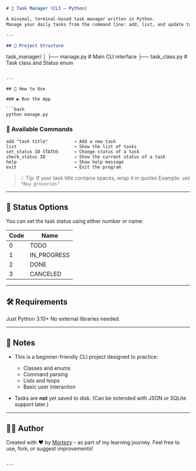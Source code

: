 ```markdown
# 📝 Task Manager (CLI – Python)

A minimal, terminal-based task manager written in Python.  
Manage your daily tasks from the command line: add, list, and update task status — fast and simple.

---

## 📁 Project Structure
```

task_manager/
│
├── manage.py # Main CLI interface
├── task_class.py # Task class and Status enum

````

---

## 🚀 How to Use

### ▶ Run the App

```bash
python manage.py
````

### 📌 Available Commands

```
add "task title"          → Add a new task
list                      → Show the list of tasks
set_status ID STATUS      → Change status of a task
check_status ID           → Show the current status of a task
help                      → Show help message
exit                      → Exit the program
```

> 💡 Tip: If your task title contains spaces, wrap it in quotes
> Example: `add "Buy groceries"`

---

## 🎯 Status Options

You can set the task status using either number or name:

| Code | Name        |
| ---- | ----------- |
| 0    | TODO        |
| 1    | IN_PROGRESS |
| 2    | DONE        |
| 3    | CANCELED    |

---

## 🛠 Requirements

Just Python 3.10+
No external libraries needed.

---

## 📌 Notes

- This is a beginner-friendly CLI project designed to practice:

  - Classes and enums
  - Command parsing
  - Lists and loops
  - Basic user interaction

- Tasks are **not** yet saved to disk.
  (Can be extended with JSON or SQLite support later.)

---

## 🧑‍💻 Author

Created with ❤️ by [Mortezy](https://github.com/Mortezy) – as part of my learning journey.
Feel free to use, fork, or suggest improvements!

```

---
```
